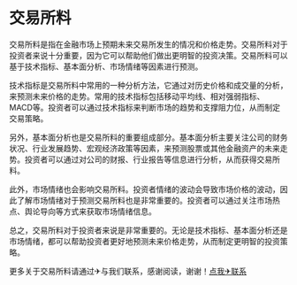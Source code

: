 # 交易所料

交易所料是指在金融市场上预期未来交易所发生的情况和价格走势。交易所料对于投资者来说十分重要，因为它可以帮助他们做出更明智的投资决策。交易所料可以基于技术指标、基本面分析、市场情绪等因素进行预测。

技术指标是交易所料中常用的一种分析方法，它通过对历史价格和成交量的分析，来预测未来价格的走势。常用的技术指标包括移动平均线、相对强弱指标、MACD等。投资者可以通过技术指标来判断市场的趋势和支撑阻力位，从而制定交易策略。

另外，基本面分析也是交易所料的重要组成部分。基本面分析主要关注公司的财务状况、行业发展趋势、宏观经济政策等因素，来预测股票或其他金融资产的未来走势。投资者可以通过对公司的财报、行业报告等信息进行分析，从而获得交易所料。

此外，市场情绪也会影响交易所料。投资者情绪的波动会导致市场价格的波动，因此了解市场情绪对于预测交易所料也是非常重要的。投资者可以通过关注市场热点、舆论导向等方式来获取市场情绪信息。

总之，交易所料对于投资者来说是非常重要的。无论是技术指标、基本面分析还是市场情绪，都可以帮助投资者更好地预测未来价格走势，从而制定更明智的投资策略。

更多关于交易所料请通过✈与我们联系，感谢阅读，谢谢！[点我✈联系](https://lm.k02.cc)